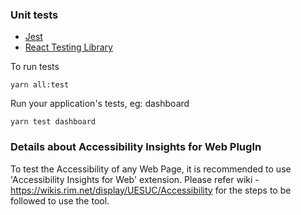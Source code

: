 ### Unit tests

- [Jest](https://jestjs.io/docs/en/api)
- [React Testing Library](https://testing-library.com/docs/react-testing-library/api)

To run tests

    yarn all:test

Run your application's tests, eg: dashboard

    yarn test dashboard

### Details about Accessibility Insights for Web PlugIn

To test the Accessibility of any Web Page, it is recommended to use 'Accessibility Insights for Web' extension. Please refer wiki - https://wikis.rim.net/display/UESUC/Accessibility for the steps to be followed to use the tool.

